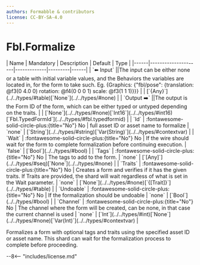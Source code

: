 ```yaml
---
authors: Formabble & contributors
license: CC-BY-SA-4.0
---
```



# Fbl.Formalize

<div class="sh-parameters" markdown="1">
| Name | Mandatory | Description | Default | Type |
|------|---------------------|-------------|---------|------|
| `⬅️ Input` ||The input can be either none or a table with initial variable values, and the Behaviors the variables are located in, for the form to take such. Eg. {Graphics: {"fbl/pose": {translation: @f3(0 4.0 0) rotation: @f4(0 0 0 1) scale: @f3(1 1 1)}}} | | [`{Any}`](../../types/#table)[`None`](../../types/#none) |
| `Output ➡️` ||The output is the Form ID of the form, which can be either typed or untyped depending on the traits. | | [`None`](../../types/#none)[`Int16`](../../types/#int16)[`Fbl.TypedFormId`](../../types/#fbl.typedformid) |
| `Id` | :fontawesome-solid-circle-plus:{title="No"} No  | full asset ID or asset name to formalize | `none` | [`String`](../../types/#string)[`Var(String)`](../../types/#contextvar) |
| `Wait` | :fontawesome-solid-circle-plus:{title="No"} No  | If the wire should wait for the form to complete formalization before continuing execution. | `false` | [`Bool`](../../types/#bool) |
| `Tags` | :fontawesome-solid-circle-plus:{title="No"} No  | The tags to add to the form. | `none` | [`[Any]`](../../types/#seq)[`None`](../../types/#none) |
| `Traits` | :fontawesome-solid-circle-plus:{title="No"} No  | Creates a form and verifies if it has the given traits. If Traits are provided, the shard will wait regardless of what is set in the Wait parameter. | `none` | [`None`](../../types/#none)[`{[Trait]}`](../../types/#table) |
| `Undoable` | :fontawesome-solid-circle-plus:{title="No"} No  | If the formalization should be undoable | `none` | [`Bool`](../../types/#bool) |
| `Channel` | :fontawesome-solid-circle-plus:{title="No"} No  | The channel where the form will be created, can be none, in that case the current channel is used | `none` | [`Int`](../../types/#int)[`None`](../../types/#none)[`Var(Int)`](../../types/#contextvar) |

</div>

Formalizes a form with optional tags and traits using the specified asset ID or asset name. This shard can wait for the formalization process to complete before proceeding.

--8<-- "includes/license.md"

